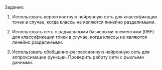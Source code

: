 Задание:

1. Использовать вероятностную нейронную сеть для классификации точек в случае, когда классы не являются линейно разделимыми.

2. Использовать сеть с радиальными базисными элементами (RBF) для классификации точек в случае, когда классы не являются линейно разделимыми.

3. Использовать обобщенно-регрессионную нейронную сеть для аппроксимации функции. Проверить работу сети с рыхлыми данными.